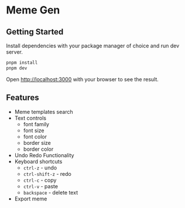 # Meme Gen

## Getting Started

Install dependencies with your package manager of choice and run dev server.

```bash
pnpm install
pnpm dev
```

Open [http://localhost:3000](http://localhost:3000) with your browser to see the result.

## Features

- Meme templates search
- Text controls
  - font family
  - font size
  - font color
  - border size
  - border color
- Undo Redo Functionality
- Keyboard shortcuts
  - `ctrl-z` - undo
  - `ctrl-shift-z` - redo
  - `ctrl-c` - copy
  - `ctrl-v` - paste
  - `backspace` - delete text
- Export meme
